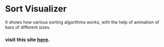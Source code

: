 # Sort Visualizer

It shows how various sorting algorithms works, with the help of animation of bars of different sizes.

### visit this site [here](https://saurabhkhade.github.io/sort-visualizer).
